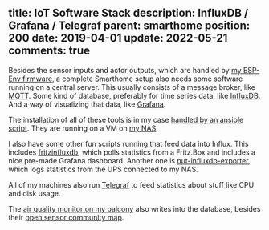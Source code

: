 title: IoT Software Stack
description: InfluxDB / Grafana / Telegraf
parent: smarthome
position: 200
date: 2019-04-01
update: 2022-05-21
comments: true
---

<!--% backToParent() %-->

Besides the sensor inputs and actor outputs, which are handled by [my ESP-Env firmware](/espenv.html), a complete Smarthome setup also needs some software running on a central server.
This usually consists of a message broker, like [MQTT](https://mqtt.org/).
Some kind of database, preferably for time series data, like [InfluxDB](https://www.influxdata.com/products/influxdb-overview/).
And a way of visualizing that data, like [Grafana](https://grafana.com/).

The installation of all of these tools is in my case [handled by an ansible script](/sovereign.html).
They are running on a VM on [my NAS](nas_2018.html).

I also have some other fun scripts running that feed data into Influx.
This includes [fritzinfluxdb](https://github.com/karrot-dev/fritzinfluxdb), which polls statistics from a Fritz.Box and includes a nice pre-made Grafana dashboard.
Another one is [nut-influxdb-exporter](https://github.com/kiwimato/nut-influxdb-exporter), which logs statistics from the UPS connected to my NAS.

All of my machines also run [Telegraf](https://www.influxdata.com/time-series-platform/telegraf/) to feed statistics about stuff like CPU and disk usage.

The [air quality monitor on my balcony](https://luftdaten.info/) also writes into the database, besides their [open sensor community map](https://deutschland.maps.sensor.community/#12/47.6926/9.4136).

<!--%
lightgallery([
    [ "img/grafana_env.png", "Snippet of environmental sensor data" ],
    [ "img/grafana_it.png", "Snippet of computing resources data" ],
])
%-->
